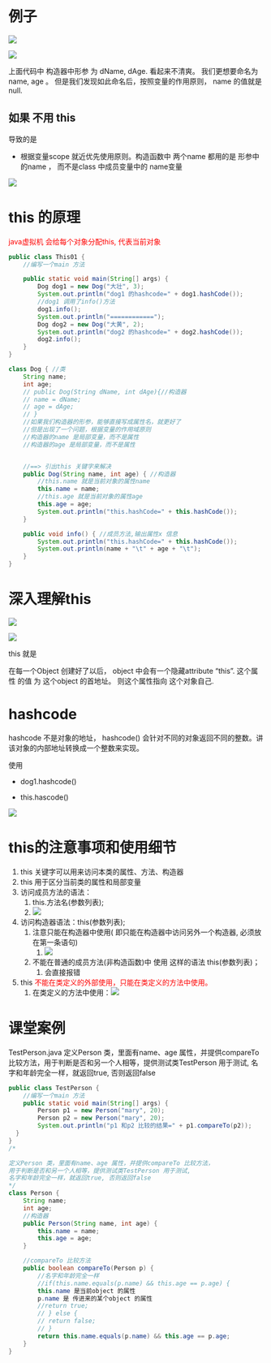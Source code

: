 # 例子

![](..\Image\0245_01_this_例子1.png)

![](..\Image\0245_02_this_例子2.png)

上面代码中 构造器中形参 为 dName, dAge. 看起来不清爽。 我们更想要命名为 name, age 。 但是我们发现如此命名后，按照变量的作用原则， name 的值就是null. 

## 如果 不用 this

导致的是

- 根据变量scope 就近优先使用原则。构造函数中 两个name 都用的是 形参中的name ， 而不是class 中成员变量中的 name变量

![](..\Image\0245_03_this_例子3.png)

# this 的原理

<font color=red>java虚拟机 会给每个对象分配this, 代表当前对象 </font>

```java
public class This01 {
    //编写一个main 方法

    public static void main(String[] args) {
        Dog dog1 = new Dog("大壮", 3);
        System.out.println("dog1 的hashcode=" + dog1.hashCode());
        //dog1 调用了info()方法
        dog1.info();
        System.out.println("============");
        Dog dog2 = new Dog("大黄", 2);
        System.out.println("dog2 的hashcode=" + dog2.hashCode());
        dog2.info();
    }
}

class Dog { //类
    String name;
    int age;
    // public Dog(String dName, int dAge){//构造器
    // name = dName;
    // age = dAge;
    // }
    //如果我们构造器的形参，能够直接写成属性名，就更好了
    //但是出现了一个问题，根据变量的作用域原则
    //构造器的name 是局部变量，而不是属性
    //构造器的age 是局部变量，而不是属性


    //==> 引出this 关键字来解决
    public Dog(String name, int age) { //构造器
        //this.name 就是当前对象的属性name
        this.name = name;
        //this.age 就是当前对象的属性age
        this.age = age;
        System.out.println("this.hashCode=" + this.hashCode());
    }

    public void info() { //成员方法,输出属性x 信息
        System.out.println("this.hashCode=" + this.hashCode());
        System.out.println(name + "\t" + age + "\t");
    }
}
```

# 深入理解this

![](..\Image\0245_04_this_深入理解_例子.png)

![](..\Image\0245_05_this_深入理解_流程图.png)

this 就是 

在每一个Object 创建好了以后， object  中会有一个隐藏attribute “this”. 这个属性 的值 为 这个object 的首地址。 则这个属性指向 这个对象自己.

# hashcode

hashcode 不是对象的地址， hashcode() 会针对不同的对象返回不同的整数。讲该对象的内部地址转换成一个整数来实现。 

使用

- dog1.hashcode()

- this.hascode()

![](..\Image\0245_06_this关键字_hashcode.png)

# this的注意事项和使用细节

1) this 关键字可以用来访问本类的属性、方法、构造器
2) this 用于区分当前类的属性和局部变量
3) 访问成员方法的语法：
   1) this.方法名(参数列表);
   2) ![](..\Image\0245_07_this关键字_this的注意事项和使用细节_访问成员方法的语法.png)
4) 访问构造器语法：this(参数列表); 
   1) 注意只能在构造器中使用( 即只能在构造器中访问另外一个构造器, 必须放在第一条语句)
      1) ![](..\Image\0245_08_this关键字_this的注意事项和使用细节_访问构造器的语法.png)
   2) 不能在普通的成员方法(非构造函数)中 使用 这样的语法 this(参数列表)；
      1) 会直接报错
5) this <font color=red>不能在类定义的外部使用，只能在类定义的方法中使用。</font>
   1) 在类定义的方法中使用：![](..\Image\0245_09_this关键字_this的注意事项和使用细节_在类定义的方法中使用.png)

# 课堂案例

TestPerson.java
定义Person 类，里面有name、age 属性，并提供compareTo 比较方法，用于判断是否和另一个人相等，提供测试类TestPerson
用于测试, 名字和年龄完全一样，就返回true, 否则返回false

```java
public class TestPerson {
    //编写一个main 方法
    public static void main(String[] args) {
        Person p1 = new Person("mary", 20);
        Person p2 = new Person("mary", 20);
        System.out.println("p1 和p2 比较的结果=" + p1.compareTo(p2));
  }
}
/*

定义Person 类，里面有name、age 属性，并提供compareTo 比较方法，
用于判断是否和另一个人相等，提供测试类TestPerson 用于测试,
名字和年龄完全一样，就返回true, 否则返回false
*/
class Person {
    String name;
    int age;
    //构造器
    public Person(String name, int age) {
        this.name = name;
        this.age = age;
    }

    //compareTo 比较方法
    public boolean compareTo(Person p) {
        //名字和年龄完全一样
        //if(this.name.equals(p.name) && this.age == p.age) {
        this.name 是当前object 的属性
        p.name 是 传进来的某个object 的属性 
        //return true;
        // } else {
        // return false;
        // }
        return this.name.equals(p.name) && this.age == p.age;
    }
}
```
